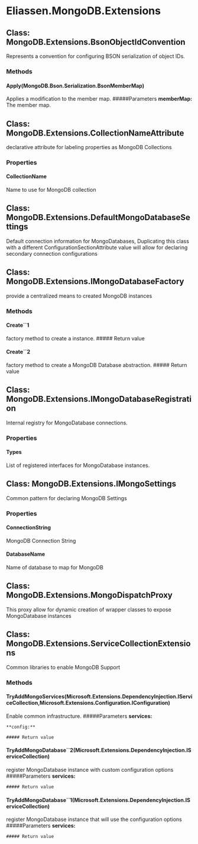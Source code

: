 ﻿# Eliassen.MongoDB.Extensions


## Class: MongoDB.Extensions.BsonObjectIdConvention
Represents a convention for configuring BSON serialization of object IDs.
### Methods


#### Apply(MongoDB.Bson.Serialization.BsonMemberMap)
Applies a modification to the member map.
    #####Parameters
    **memberMap:** The member map.


## Class: MongoDB.Extensions.CollectionNameAttribute
declarative attribute for labeling properties as MongoDB Collections
### Properties

#### CollectionName
Name to use for MongoDB collection

## Class: MongoDB.Extensions.DefaultMongoDatabaseSettings
Default connection information for MongoDatabases, Duplicating this class with a different ConfigurationSectionAttribute value will allow for declaring secondary connection configurations

## Class: MongoDB.Extensions.IMongoDatabaseFactory
provide a centralized means to created MongoDB instances
### Methods


#### Create``1
factory method to create a instance.
    ##### Return value
    

#### Create``2
factory method to create a MongoDB Database abstraction.
    ##### Return value
    

## Class: MongoDB.Extensions.IMongoDatabaseRegistration
Internal registry for MongoDatabase connections.
### Properties

#### Types
List of registered interfaces for MongoDatabase instances.

## Class: MongoDB.Extensions.IMongoSettings
Common pattern for declaring MongoDB Settings
### Properties

#### ConnectionString
MongoDB Connection String
#### DatabaseName
Name of database to map for MongoDB

## Class: MongoDB.Extensions.MongoDispatchProxy
This proxy allow for dynamic creation of wrapper classes to expose MongoDatabase instances

## Class: MongoDB.Extensions.ServiceCollectionExtensions
Common libraries to enable MongoDB Support
### Methods


#### TryAddMongoServices(Microsoft.Extensions.DependencyInjection.IServiceCollection,Microsoft.Extensions.Configuration.IConfiguration)
Enable common infrastructure.
    #####Parameters
    **services:** 

    **config:** 

    ##### Return value
    

#### TryAddMongoDatabase``2(Microsoft.Extensions.DependencyInjection.IServiceCollection)
register MongoDatabase instance with custom configuration options
    #####Parameters
    **services:** 

    ##### Return value
    

#### TryAddMongoDatabase``1(Microsoft.Extensions.DependencyInjection.IServiceCollection)
register MongoDatabase instance that will use the configuration options
    #####Parameters
    **services:** 

    ##### Return value
    